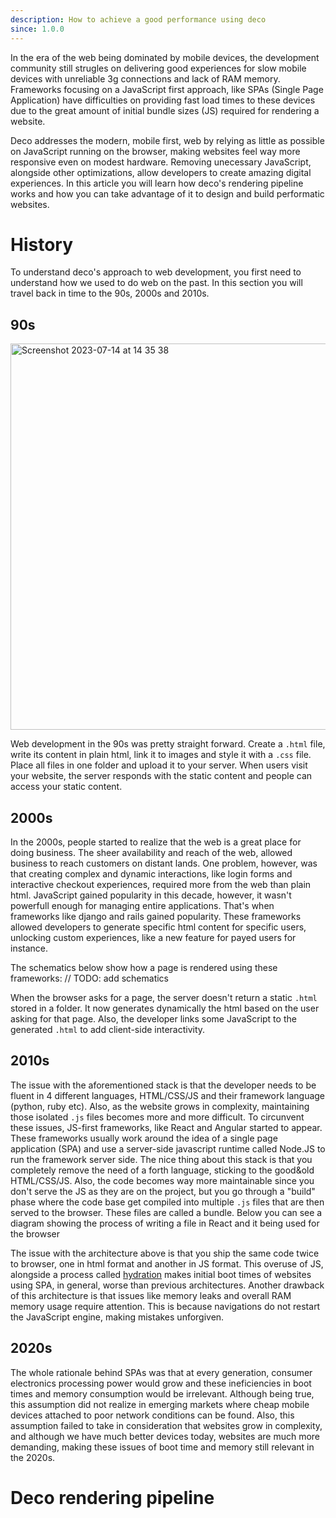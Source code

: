 ```yaml
---
description: How to achieve a good performance using deco
since: 1.0.0
---
```


In the era of the web being dominated by mobile devices, the development community still strugles on delivering good experiences for slow mobile devices with unreliable 3g connections and lack of RAM memory. Frameworks focusing on a JavaScript first approach, like SPAs (Single Page Application) have difficulties on providing fast load times to these devices due to the great amount of initial bundle sizes (JS) required for rendering a website. 

Deco addresses the modern, mobile first, web by relying as little as possible on JavaScript running on the browser, making websites feel way more responsive even on modest hardware. Removing unecessary JavaScript, alongside other optimizations, allow developers to create amazing digital experiences. In this article you will learn how deco's rendering pipeline works and how you can take advantage of it to design and build performatic websites.

# History

To understand deco's approach to web development, you first need to understand how we used to do web on the past. In this section you will travel back in time to the 90s, 2000s and 2010s. 

## 90s
<img width="618" alt="Screenshot 2023-07-14 at 14 35 38" src="https://github.com/deco-sites/starting/assets/1753396/ca8917e9-7f18-498e-b1e8-7b2936b49bae">

Web development in the 90s was pretty straight forward. Create a `.html` file, write its content in plain html, link it to images and style it with a `.css` file. Place all files in one folder and upload it to your server. When users visit your website, the server responds with the static content and people can access your static content. 

## 2000s
In the 2000s, people started to realize that the web is a great place for doing business. The sheer availability and reach of the web, allowed business to reach customers on distant lands. One problem, however, was that creating complex and dynamic interactions, like login forms and interactive checkout experiences, required more from the web than plain html. JavaScript gained popularity in this decade, however, it wasn't powerfull enough for managing entire applications. That's when frameworks like django and rails gained popularity. 
These frameworks allowed developers to generate specific html content for specific users, unlocking custom experiences, like a new feature for payed users for instance. 

The schematics below show how a page is rendered using these frameworks:
// TODO: add schematics

When the browser asks for a page, the server doesn't return a static `.html` stored in a folder. It now generates dynamically the html based on the user asking for that page. Also, the developer links some JavaScript to the generated `.html` to add client-side interactivity. 

## 2010s
The issue with the aforementioned stack is that the developer needs to be fluent in 4 different languages, HTML/CSS/JS and their framework language (python, ruby etc). Also, as the website grows in complexity, maintaining those isolated `.js` files becomes more and more difficult. To circunvent these issues, JS-first frameworks, like React and Angular started to appear. These frameworks usually work around the idea of a single page application (SPA) and use a server-side javascript runtime called Node.JS to run the framework server side. 
The nice thing about this stack is that you completely remove the need of a forth language, sticking to the good&old HTML/CSS/JS. Also, the code becomes way more maintainable since you don't serve the JS as they are on the project, but you go through a "build" phase where the code base get compiled into multiple `.js` files that are then served to the browser. These files are called a bundle. Below you can see a diagram showing the process of writing a file in React and it being used for the browser

The issue with the architecture above is that you ship the same code twice to browser, one in html format and another in JS format. This overuse of JS, alongside a process called [hydration]() makes initial boot times of websites using SPA, in general, worse than previous architectures. Another drawback of this architecture is that issues like memory leaks and overall RAM memory usage require attention. This is because navigations do not restart the JavaScript engine, making mistakes unforgiven.

## 2020s
The whole rationale behind SPAs was that at every generation, consumer electronics processing power would grow and these ineficiencies in boot times and memory consumption would be irrelevant. Although being true, this assumption did not realize in emerging markets where cheap mobile devices attached to poor network conditions can be found. Also, this assumption failed to take in consideration that websites grow in complexity, and although we have much better devices today, websites are much more demanding, making these issues of boot time and memory still relevant in the 2020s.



# Deco rendering pipeline
